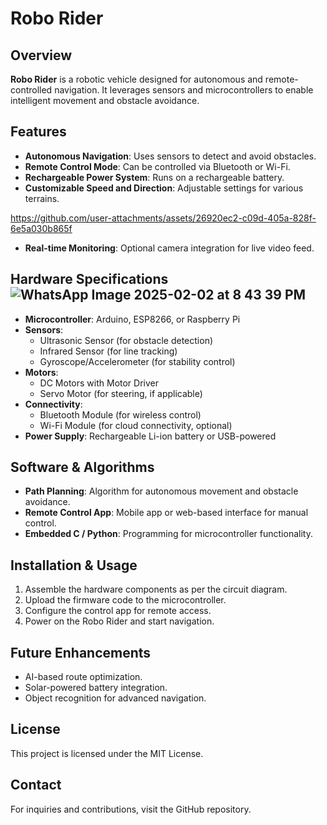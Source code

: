 # Robo Rider

## Overview
**Robo Rider** is a robotic vehicle designed for autonomous and remote-controlled navigation. It leverages sensors and microcontrollers to enable intelligent movement and obstacle avoidance.

## Features
- **Autonomous Navigation**: Uses sensors to detect and avoid obstacles.
- **Remote Control Mode**: Can be controlled via Bluetooth or Wi-Fi.
- **Rechargeable Power System**: Runs on a rechargeable battery.
- **Customizable Speed and Direction**: Adjustable settings for various terrains.

https://github.com/user-attachments/assets/26920ec2-c09d-405a-828f-6e5a030b865f


- **Real-time Monitoring**: Optional camera integration for live video feed.

## Hardware Specifications![WhatsApp Image 2025-02-02 at 8 43 39 PM](https://github.com/user-attachments/assets/06165536-6374-4c73-a941-67cd30485597)

- **Microcontroller**: Arduino, ESP8266, or Raspberry Pi
- **Sensors**:
  - Ultrasonic Sensor (for obstacle detection)
  - Infrared Sensor (for line tracking)
  - Gyroscope/Accelerometer (for stability control)
- **Motors**:
  - DC Motors with Motor Driver
  - Servo Motor (for steering, if applicable)
- **Connectivity**:
  - Bluetooth Module (for wireless control)
  - Wi-Fi Module (for cloud connectivity, optional)
- **Power Supply**: Rechargeable Li-ion battery or USB-powered

## Software & Algorithms
- **Path Planning**: Algorithm for autonomous movement and obstacle avoidance.
- **Remote Control App**: Mobile app or web-based interface for manual control.
- **Embedded C / Python**: Programming for microcontroller functionality.

## Installation & Usage
1. Assemble the hardware components as per the circuit diagram.
2. Upload the firmware code to the microcontroller.
3. Configure the control app for remote access.
4. Power on the Robo Rider and start navigation.

## Future Enhancements
- AI-based route optimization.
- Solar-powered battery integration.
- Object recognition for advanced navigation.


## License
This project is licensed under the MIT License.

## Contact
For inquiries and contributions, visit the GitHub repository.
